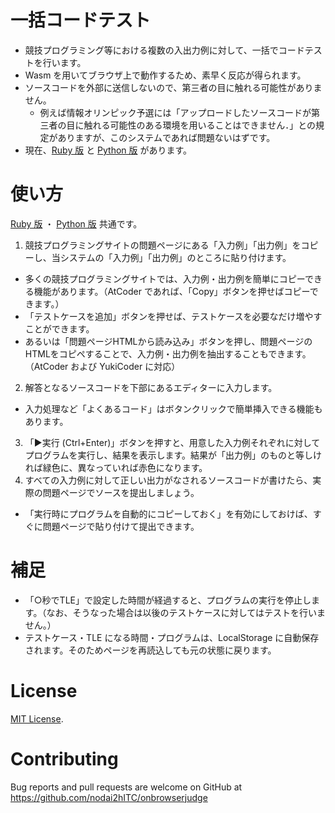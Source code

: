 # 一括コードテスト

- 競技プログラミング等における複数の入出力例に対して、一括でコードテストを行います。
- Wasm を用いてブラウザ上で動作するため、素早く反応が得られます。
- ソースコードを外部に送信しないので、第三者の目に触れる可能性がありません。
  - 例えば情報オリンピック予選には「アップロードしたソースコードが第三者の目に触れる可能性のある環境を用いることはできません．」との規定がありますが、このシステムであれば問題ないはずです。
- 現在、[Ruby 版](https://nodai2hitc.github.io/batchcodetest/ruby.html) と [Python 版](https://nodai2hitc.github.io/batchcodetest/python.html) があります。

# 使い方

[Ruby 版](https://nodai2hitc.github.io/batchcodetest/ruby.html) ・ [Python 版](https://nodai2hitc.github.io/batchcodetest/python.html) 共通です。

1. 競技プログラミングサイトの問題ページにある「入力例」「出力例」をコピーし、当システムの「入力例」「出力例」のところに貼り付けます。
  - 多くの競技プログラミングサイトでは、入力例・出力例を簡単にコピーできる機能があります。（AtCoder であれば、「Copy」ボタンを押せばコピーできます。）
  - 「テストケースを追加」ボタンを押せば、テストケースを必要なだけ増やすことができます。
  - あるいは「問題ページHTMLから読み込み」ボタンを押し、問題ページのHTMLをコピペすることで、入力例・出力例を抽出することもできます。（AtCoder および YukiCoder に対応）
2. 解答となるソースコードを下部にあるエディターに入力します。
  - 入力処理など「よくあるコード」はボタンクリックで簡単挿入できる機能もあります。
3. 「▶実行 (Ctrl+Enter)」ボタンを押すと、用意した入力例それぞれに対してプログラムを実行し、結果を表示します。結果が「出力例」のものと等しければ緑色に、異なっていれば赤色になります。
4. すべての入力例に対して正しい出力がなされるソースコードが書けたら、実際の問題ページでソースを提出しましょう。
  - 「実行時にプログラムを自動的にコピーしておく」を有効にしておけば、すぐに問題ページで貼り付けて提出できます。

# 補足

- 「○秒でTLE」で設定した時間が経過すると、プログラムの実行を停止します。（なお、そうなった場合は以後のテストケースに対してはテストを行いません。）
- テストケース・TLE になる時間・プログラムは、LocalStorage に自動保存されます。そのためページを再読込しても元の状態に戻ります。

# License

[MIT License](http://opensource.org/licenses/MIT).

# Contributing

Bug reports and pull requests are welcome on GitHub at https://github.com/nodai2hITC/onbrowserjudge
